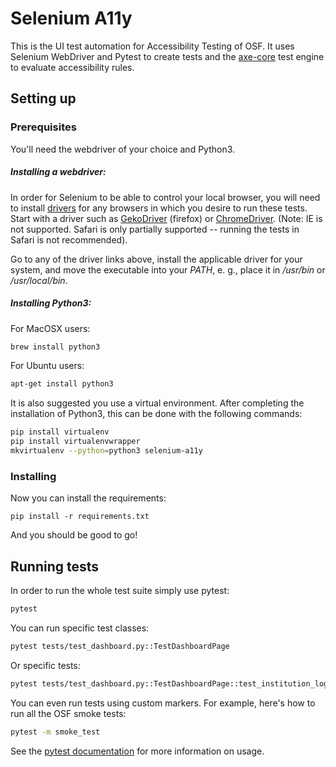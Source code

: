 # Selenium A11y

This is the UI test automation for Accessibility Testing of OSF. It uses Selenium WebDriver and Pytest to create tests and the [axe-core](https://github.com/dequelabs/axe-core) test engine to evaluate accessibility rules. 


## Setting up

### Prerequisites


You'll need the webdriver of your choice and Python3.

##### Installing a webdriver:

In order for Selenium to be able to control your local browser, you will need to install [drivers](https://seleniumhq.github.io/selenium/docs/api/py/#drivers) for any browsers in which you desire to run these tests. Start with a driver such as [GekoDriver](https://github.com/mozilla/geckodriver/releases) (firefox) or [ChromeDriver](https://sites.google.com/a/chromium.org/chromedriver/downloads). (Note: IE is not supported. Safari is only partially supported -- running the tests in Safari is not recommended).

Go to any of the driver links above, install the applicable driver for your system, and move the executable into your *PATH*, e. g., place it in */usr/bin* or */usr/local/bin*.


##### Installing Python3:

For MacOSX users:

```bash
brew install python3
```

For Ubuntu users:

```bash
apt-get install python3

```

It is also suggested you use a virtual environment. After completing the installation of Python3, this can be done with the following commands:

```bash
pip install virtualenv
pip install virtualenvwrapper
mkvirtualenv --python=python3 selenium-a11y
```

### Installing


Now you can install the requirements:

```
pip install -r requirements.txt
```
And you should be good to go!

## Running tests

In order to run the whole test suite simply use pytest:

```bash
pytest

```

You can run specific test classes:

```bash
pytest tests/test_dashboard.py::TestDashboardPage

```


Or specific tests:

```bash
pytest tests/test_dashboard.py::TestDashboardPage::test_institution_logos

```

You can even run tests using custom markers. For example, here's how to run all the OSF smoke tests:

```bash
pytest -m smoke_test

```
See the [pytest documentation](https://docs.pytest.org/en/latest/index.html) for more information on usage.

